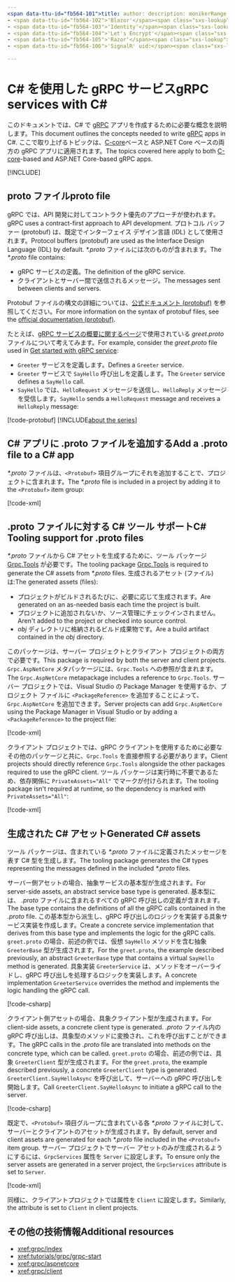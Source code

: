 ```yaml
---
<span data-ttu-id="fb564-101">title: author: description: monikerRange: ms.author: ms.date: no-loc:</span><span class="sxs-lookup"><span data-stu-id="fb564-101">title: author: description: monikerRange: ms.author: ms.date: no-loc:</span></span>
- <span data-ttu-id="fb564-102">'Blazor'</span><span class="sxs-lookup"><span data-stu-id="fb564-102">'Blazor'</span></span>
- <span data-ttu-id="fb564-103">'Identity'</span><span class="sxs-lookup"><span data-stu-id="fb564-103">'Identity'</span></span>
- <span data-ttu-id="fb564-104">'Let's Encrypt'</span><span class="sxs-lookup"><span data-stu-id="fb564-104">'Let's Encrypt'</span></span>
- <span data-ttu-id="fb564-105">'Razor'</span><span class="sxs-lookup"><span data-stu-id="fb564-105">'Razor'</span></span>
- <span data-ttu-id="fb564-106">'SignalR' uid:</span><span class="sxs-lookup"><span data-stu-id="fb564-106">'SignalR' uid:</span></span> 

---
```

# <a name="grpc-services-with-c"></a><span data-ttu-id="fb564-107">C\# を使用した gRPC サービス</span><span class="sxs-lookup"><span data-stu-id="fb564-107">gRPC services with C\#</span></span>

<span data-ttu-id="fb564-108">このドキュメントでは、C# で [gRPC](https://grpc.io/docs/guides/) アプリを作成するために必要な概念を説明します。</span><span class="sxs-lookup"><span data-stu-id="fb564-108">This document outlines the concepts needed to write [gRPC](https://grpc.io/docs/guides/) apps in C#.</span></span> <span data-ttu-id="fb564-109">ここで取り上げるトピックは、[C-core](https://grpc.io/blog/grpc-stacks)ベースと ASP.NET Core ベースの両方の gRPC アプリに適用されます。</span><span class="sxs-lookup"><span data-stu-id="fb564-109">The topics covered here apply to both [C-core](https://grpc.io/blog/grpc-stacks)-based and ASP.NET Core-based gRPC apps.</span></span>

[!INCLUDE[](~/includes/gRPCazure.md)]

## <a name="proto-file"></a><span data-ttu-id="fb564-110">proto ファイル</span><span class="sxs-lookup"><span data-stu-id="fb564-110">proto file</span></span>

<span data-ttu-id="fb564-111">gRPC では、API 開発に対してコントラクト優先のアプローチが使われます。</span><span class="sxs-lookup"><span data-stu-id="fb564-111">gRPC uses a contract-first approach to API development.</span></span> <span data-ttu-id="fb564-112">プロトコル バッファー (protobuf) は、既定でインターフェイス デザイン言語 (IDL) として使用されます。</span><span class="sxs-lookup"><span data-stu-id="fb564-112">Protocol buffers (protobuf) are used as the Interface Design Language (IDL) by default.</span></span> <span data-ttu-id="fb564-113">*\*.proto* ファイルには次のものが含まれます。</span><span class="sxs-lookup"><span data-stu-id="fb564-113">The *\*.proto* file contains:</span></span>

* <span data-ttu-id="fb564-114">gRPC サービスの定義。</span><span class="sxs-lookup"><span data-stu-id="fb564-114">The definition of the gRPC service.</span></span>
* <span data-ttu-id="fb564-115">クライアントとサーバー間で送信されるメッセージ。</span><span class="sxs-lookup"><span data-stu-id="fb564-115">The messages sent between clients and servers.</span></span>

<span data-ttu-id="fb564-116">Protobuf ファイルの構文の詳細については、[公式ドキュメント (protobuf)](https://developers.google.com/protocol-buffers/docs/proto3) を参照してください。</span><span class="sxs-lookup"><span data-stu-id="fb564-116">For more information on the syntax of protobuf files, see the [official documentation (protobuf)](https://developers.google.com/protocol-buffers/docs/proto3).</span></span>

<span data-ttu-id="fb564-117">たとえば、[gRPC サービスの概要に関するページ](xref:tutorials/grpc/grpc-start)で使用されている *greet.proto* ファイルについて考えてみます。</span><span class="sxs-lookup"><span data-stu-id="fb564-117">For example, consider the *greet.proto* file used in [Get started with gRPC service](xref:tutorials/grpc/grpc-start):</span></span>

* <span data-ttu-id="fb564-118">`Greeter` サービスを定義します。</span><span class="sxs-lookup"><span data-stu-id="fb564-118">Defines a `Greeter` service.</span></span>
* <span data-ttu-id="fb564-119">`Greeter` サービスで `SayHello` 呼び出しを定義します。</span><span class="sxs-lookup"><span data-stu-id="fb564-119">The `Greeter` service defines a `SayHello` call.</span></span>
* <span data-ttu-id="fb564-120">`SayHello` では、`HelloRequest` メッセージを送信し、`HelloReply` メッセージを受信します。</span><span class="sxs-lookup"><span data-stu-id="fb564-120">`SayHello` sends a `HelloRequest` message and receives a `HelloReply` message:</span></span>

[!code-protobuf[](~/tutorials/grpc/grpc-start/sample/GrpcGreeter/Protos/greet.proto)]
[!INCLUDE[about the series](~/includes/code-comments-loc.md)]

## <a name="add-a-proto-file-to-a-c-app"></a><span data-ttu-id="fb564-121">C\# アプリに .proto ファイルを追加する</span><span class="sxs-lookup"><span data-stu-id="fb564-121">Add a .proto file to a C\# app</span></span>

<span data-ttu-id="fb564-122">*\*.proto* ファイルは、`<Protobuf>` 項目グループにそれを追加することで、プロジェクトに含まれます。</span><span class="sxs-lookup"><span data-stu-id="fb564-122">The *\*.proto* file is included in a project by adding it to the `<Protobuf>` item group:</span></span>

[!code-xml[](~/tutorials/grpc/grpc-start/sample/GrpcGreeter/GrpcGreeter.csproj?highlight=2&range=7-9)]

## <a name="c-tooling-support-for-proto-files"></a><span data-ttu-id="fb564-123">.proto ファイルに対する C# ツール サポート</span><span class="sxs-lookup"><span data-stu-id="fb564-123">C# Tooling support for .proto files</span></span>

<span data-ttu-id="fb564-124">*\*.proto* ファイルから C# アセットを生成するために、ツール パッケージ [Grpc.Tools](https://www.nuget.org/packages/Grpc.Tools/) が必要です。</span><span class="sxs-lookup"><span data-stu-id="fb564-124">The tooling package [Grpc.Tools](https://www.nuget.org/packages/Grpc.Tools/) is required to generate the C# assets from *\*.proto* files.</span></span> <span data-ttu-id="fb564-125">生成されるアセット (ファイル) は:</span><span class="sxs-lookup"><span data-stu-id="fb564-125">The generated assets (files):</span></span>

* <span data-ttu-id="fb564-126">プロジェクトがビルドされるたびに、必要に応じて生成されます。</span><span class="sxs-lookup"><span data-stu-id="fb564-126">Are generated on an as-needed basis each time the project is built.</span></span>
* <span data-ttu-id="fb564-127">プロジェクトに追加されないか、ソース管理にチェックインされません。</span><span class="sxs-lookup"><span data-stu-id="fb564-127">Aren't added to the project or checked into source control.</span></span>
* <span data-ttu-id="fb564-128">*obj* ディレクトリに格納されるビルド成果物です。</span><span class="sxs-lookup"><span data-stu-id="fb564-128">Are a build artifact contained in the *obj* directory.</span></span>

<span data-ttu-id="fb564-129">このパッケージは、サーバー プロジェクトとクライアント プロジェクトの両方で必要です。</span><span class="sxs-lookup"><span data-stu-id="fb564-129">This package is required by both the server and client projects.</span></span> <span data-ttu-id="fb564-130">`Grpc.AspNetCore` メタパッケージには、`Grpc.Tools` への参照が含まれます。</span><span class="sxs-lookup"><span data-stu-id="fb564-130">The `Grpc.AspNetCore` metapackage includes a reference to `Grpc.Tools`.</span></span> <span data-ttu-id="fb564-131">サーバー プロジェクトでは、Visual Studio の Package Manager を使用するか、プロジェクト ファイルに `<PackageReference>` を追加することによって、`Grpc.AspNetCore` を追加できます。</span><span class="sxs-lookup"><span data-stu-id="fb564-131">Server projects can add `Grpc.AspNetCore` using the Package Manager in Visual Studio or by adding a `<PackageReference>` to the project file:</span></span>

[!code-xml[](~/tutorials/grpc/grpc-start/sample/GrpcGreeter/GrpcGreeter.csproj?highlight=1&range=12)]

<span data-ttu-id="fb564-132">クライアント プロジェクトでは、gRPC クライアントを使用するために必要なその他のパッケージと共に、`Grpc.Tools` を直接参照する必要があります。</span><span class="sxs-lookup"><span data-stu-id="fb564-132">Client projects should directly reference `Grpc.Tools` alongside the other packages required to use the gRPC client.</span></span> <span data-ttu-id="fb564-133">ツール パッケージは実行時に不要であるため、依存関係に `PrivateAssets="All"` でマークが付けられます。</span><span class="sxs-lookup"><span data-stu-id="fb564-133">The tooling package isn't required at runtime, so the dependency is marked with `PrivateAssets="All"`:</span></span>

[!code-xml[](~/tutorials/grpc/grpc-start/sample/GrpcGreeterClient/GrpcGreeterClient.csproj?highlight=3&range=9-11)]

## <a name="generated-c-assets"></a><span data-ttu-id="fb564-134">生成された C# アセット</span><span class="sxs-lookup"><span data-stu-id="fb564-134">Generated C# assets</span></span>

<span data-ttu-id="fb564-135">ツール パッケージは、含まれている *\*.proto* ファイルに定義されたメッセージを表す C# 型を生成します。</span><span class="sxs-lookup"><span data-stu-id="fb564-135">The tooling package generates the C# types representing the messages defined in the included *\*.proto* files.</span></span>

<span data-ttu-id="fb564-136">サーバー側アセットの場合、抽象サービスの基本型が生成されます。</span><span class="sxs-lookup"><span data-stu-id="fb564-136">For server-side assets, an abstract service base type is generated.</span></span> <span data-ttu-id="fb564-137">基本型には、 *.proto* ファイルに含まれるすべての gRPC 呼び出しの定義が含まれます。</span><span class="sxs-lookup"><span data-stu-id="fb564-137">The base type contains the definitions of all the gRPC calls contained in the *.proto* file.</span></span> <span data-ttu-id="fb564-138">この基本型から派生し、gRPC 呼び出しのロジックを実装する具象サービス実装を作成します。</span><span class="sxs-lookup"><span data-stu-id="fb564-138">Create a concrete service implementation that derives from this base type and implements the logic for the gRPC calls.</span></span> <span data-ttu-id="fb564-139">`greet.proto` の場合、前述の例では、仮想 `SayHello` メソッドを含む抽象 `GreeterBase` 型が生成されます。</span><span class="sxs-lookup"><span data-stu-id="fb564-139">For the `greet.proto`, the example described previously, an abstract `GreeterBase` type that contains a virtual `SayHello` method is generated.</span></span> <span data-ttu-id="fb564-140">具象実装 `GreeterService` は、メソッドをオーバーライドし、gRPC 呼び出しを処理するロジックを実装します。</span><span class="sxs-lookup"><span data-stu-id="fb564-140">A concrete implementation `GreeterService` overrides the method and implements the logic handling the gRPC call.</span></span>

[!code-csharp[](~/tutorials/grpc/grpc-start/sample/GrpcGreeter/Services/GreeterService.cs?name=snippet)]

<span data-ttu-id="fb564-141">クライアント側アセットの場合、具象クライアント型が生成されます。</span><span class="sxs-lookup"><span data-stu-id="fb564-141">For client-side assets, a concrete client type is generated.</span></span> <span data-ttu-id="fb564-142">*.proto* ファイル内の gRPC 呼び出しは、具象型のメソッドに変換され、これを呼び出すことができます。</span><span class="sxs-lookup"><span data-stu-id="fb564-142">The gRPC calls in the *.proto* file are translated into methods on the concrete type, which can be called.</span></span> <span data-ttu-id="fb564-143">`greet.proto` の場合、前述の例では、具象 `GreeterClient` 型が生成されます。</span><span class="sxs-lookup"><span data-stu-id="fb564-143">For the `greet.proto`, the example described previously, a concrete `GreeterClient` type is generated.</span></span> <span data-ttu-id="fb564-144">`GreeterClient.SayHelloAsync` を呼び出して、サーバーへの gRPC 呼び出しを開始します。</span><span class="sxs-lookup"><span data-stu-id="fb564-144">Call `GreeterClient.SayHelloAsync` to initiate a gRPC call to the server.</span></span>

[!code-csharp[](~/tutorials/grpc/grpc-start/sample/GrpcGreeterClient/Program.cs?name=snippet)]

<span data-ttu-id="fb564-145">既定で、`<Protobuf>` 項目グループに含まれている各 *\*.proto* ファイルに対して、サーバーとクライアントのアセットが生成されます。</span><span class="sxs-lookup"><span data-stu-id="fb564-145">By default, server and client assets are generated for each *\*.proto* file included in the `<Protobuf>` item group.</span></span> <span data-ttu-id="fb564-146">サーバー プロジェクトでサーバー アセットのみが生成されるようにするには、`GrpcServices` 属性を `Server` に設定します。</span><span class="sxs-lookup"><span data-stu-id="fb564-146">To ensure only the server assets are generated in a server project, the `GrpcServices` attribute is set to `Server`.</span></span>

[!code-xml[](~/tutorials/grpc/grpc-start/sample/GrpcGreeter/GrpcGreeter.csproj?highlight=2&range=7-9)]

<span data-ttu-id="fb564-147">同様に、クライアントプロジェクトでは属性を `Client` に設定します。</span><span class="sxs-lookup"><span data-stu-id="fb564-147">Similarly, the attribute is set to `Client` in client projects.</span></span>

## <a name="additional-resources"></a><span data-ttu-id="fb564-148">その他の技術情報</span><span class="sxs-lookup"><span data-stu-id="fb564-148">Additional resources</span></span>

* <xref:grpc/index>
* <xref:tutorials/grpc/grpc-start>
* <xref:grpc/aspnetcore>
* <xref:grpc/client>
